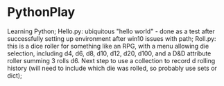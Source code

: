 # PythonPlay
Learning Python;
Hello.py: ubiquitous "hello world" - done as a test after successfully setting up environment after win10 issues with path;
Roll.py: this is a dice roller for something like an RPG, with a menu allowing die selection, including d4, d6, d8, d10, d12, d20, d100, and a D&D attribute roller summing 3 rolls d6. Next step to use a collection to record d rolling history (will need to include which die was rolled, so probably use sets or dict);
